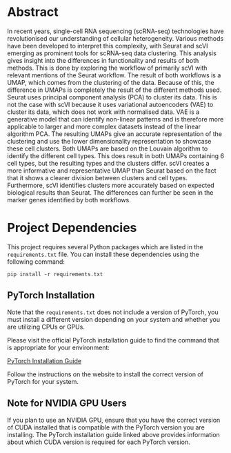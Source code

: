 # Abstract

In recent years, single-cell RNA sequencing (scRNA-seq) technologies have revolutionised our understanding of cellular heterogeneity. Various methods have been developed to interpret this complexity, with Seurat and scVI emerging as prominent tools for scRNA-seq data clustering. This analysis gives insight into the differences in functionality and results of both methods. This is done by exploring the workflow of primarily scVI with relevant mentions of the Seurat workflow. The result of both workflows is a UMAP, which comes from the clustering of the data. Because of this, the difference in UMAPs is completely the result of the different methods used. Seurat uses principal component analysis (PCA) to cluster its data. This is not the case with scVI because it uses variational autoencoders (VAE) to cluster its data, which does not work with normalised data. VAE is a generative model that can identify non-linear patterns and is therefore more applicable to larger and more complex datasets instead of the linear algorithm PCA. The resulting UMAPs give an accurate representation of the clustering and use the lower dimensionality representation to showcase these cell clusters. Both UMAPs are based on the Louvain algorithm to identify the different cell types. This does result in both UMAPs containing 6 cell types, but the resulting types and the clusters differ. scVI creates a more informative and representative UMAP than Seurat based on the fact that it shows a clearer division between clusters and cell types. Furthermore, scVI identifies clusters more accurately based on expected biological results than Seurat. The differences can further be seen in the marker genes identified by both workflows.

# Project Dependencies

This project requires several Python packages which are listed in the `requirements.txt` file. 
You can install these dependencies using the following command:

```
pip install -r requirements.txt
```

## PyTorch Installation

Note that the `requirements.txt` does not include a version of PyTorch, you must install a different version depending on your system and whether you are utilizing CPUs or GPUs.

Please visit the official PyTorch installation guide to find the command that is appropriate for your environment:

[PyTorch Installation Guide](https://pytorch.org/get-started/locally/)

Follow the instructions on the website to install the correct version of PyTorch for your system.

## Note for NVIDIA GPU Users

If you plan to use an NVIDIA GPU, ensure that you have the correct version of CUDA installed that is compatible with the PyTorch version you are installing. The PyTorch installation guide linked above provides information about which CUDA version is required for each PyTorch version.
